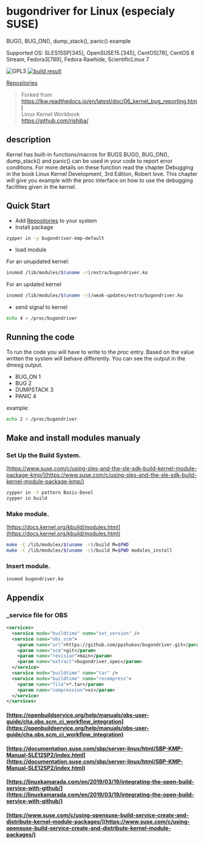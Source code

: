 # bugondriver for Linux (especialy SUSE)
BUG(), BUG_ON(), dump_stack(), panic() example

Supported OS: SLES15SP[345], OpenSUSE15.[345], CentOS[78], CentOS 8 Stream, Fedora3[789], Fedora Rawhide, ScientificLinux 7

![GPL3](https://img.shields.io/badge/license-GPLv3-blue)
[![build result](https://build.opensuse.org/projects/home:pzhukov:bugondriver/packages/bugondriver/badge.svg?type=percent)](https://build.opensuse.org/package/show/home:pzhukov:bugondriver/bugondriver)

[Repositories](https://software.opensuse.org//download.html?project=home%3Apzhukov%3Abugondriver&package=bugondriver)

> Forked from https://lkw.readthedocs.io/en/latest/doc/06_kernel_bug_reporting.html  
> Linux Kernel Workbook  
> https://github.com/rishiba/  

## description

Kernel has built-in functions/macros for BUGS
BUG(), BUG_ON(), dump_stack() and panic() can be used in your code to report error conditions.
For more details on these function read the chapter Debugging in the book Linux Kernel Development, 3rd Edition, Robert love.
This chapter will give you example with the proc interface on how to use the debugging facilities given in the kernel.

## Quick Start
* Add [Repositories](https://software.opensuse.org//download.html?project=home%3Apzhukov%3Abugondriver&package=bugondriver) to your system
* Install package
```bash
zypper in -y bugondriver-kmp-default
```
* load module

For an unupdated kernel:
```bash
insmod /lib/modules/$(uname -r)/extra/bugondriver.ko
```
For an updated kernel
```bash
insmod /lib/modules/$(uname -r)/weak-updates/extra/bugondriver.ko
```
* send signal to kernel
```bash
echo 4 > /proc/bugondriver
```

## Running the code

To run the code you will have to write to the _proc_ entry. Based on the value written the system will behave differently.
You can see the output in the dmesg output.

- BUG_ON 1
- BUG 2
- DUMPSTACK 3
- PANIC 4

example:
```bash
echo 2 > /proc/bugondriver
```

## Make and install modules manualy
### Set Up the Build System.
[https://www.suse.com/c/using-sles-and-the-sle-sdk-build-kernel-module-package-kmp/](https://www.suse.com/c/using-sles-and-the-sle-sdk-build-kernel-module-package-kmp/)
```bash
zypper in -t pattern Basis-Devel
zypper in build
```
### Make module. 
[https://docs.kernel.org/kbuild/modules.html](https://docs.kernel.org/kbuild/modules.html)
```bash
make -C /lib/modules/$(uname -r)/build M=$PWD
make -C /lib/modules/$(uname -r)/build M=$PWD modules_install
```
### Insert module.
```bash
insmod bugondriver.ko
```

## Appendix
### _service file for OBS
```xml
<services>
  <service mode="buildtime" name="set_version" />
  <service name="obs_scm">
    <param name="url">https://github.com/ppzhukov/bugondriver.git</param>
    <param name="scm">git</param>
    <param name="revision">main</param>
    <param name="extract">bugondriver.spec</param>
  </service>
  <service mode="buildtime" name="tar" />
  <service mode="buildtime" name="recompress">
    <param name="file">*.tar</param>
    <param name="compression">xz</param>
  </service>
</services>
```
#### [https://openbuildservice.org/help/manuals/obs-user-guide/cha.obs.scm_ci_workflow_integration](https://openbuildservice.org/help/manuals/obs-user-guide/cha.obs.scm_ci_workflow_integration)
#### [https://documentation.suse.com/sbp/server-linux/html/SBP-KMP-Manual-SLE12SP2/index.html](https://documentation.suse.com/sbp/server-linux/html/SBP-KMP-Manual-SLE12SP2/index.html)
#### [https://linuxkamarada.com/en/2019/03/19/integrating-the-open-build-service-with-github/](https://linuxkamarada.com/en/2019/03/19/integrating-the-open-build-service-with-github/)
#### [https://www.suse.com/c/using-opensuse-build-service-create-and-distribute-kernel-module-packages/](https://www.suse.com/c/using-opensuse-build-service-create-and-distribute-kernel-module-packages/)
